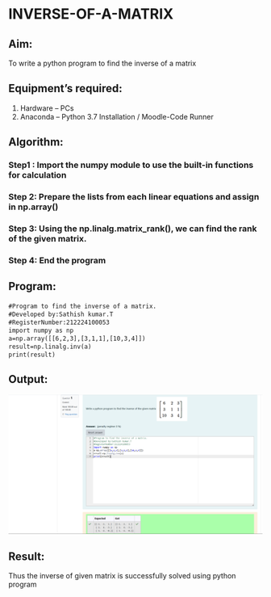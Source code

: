 # INVERSE-OF-A-MATRIX
## Aim:
To write a python program to find the inverse of a matrix
## Equipment’s required:
1. 	Hardware – PCs
2. 	Anaconda – Python 3.7 Installation / Moodle-Code Runner
## Algorithm:
### Step1 : Import the numpy module to use the built-in functions for calculation 
### Step 2: Prepare the lists from each linear equations and assign in np.array() 
### Step 3: Using the np.linalg.matrix_rank(), we can find the rank of the given matrix.
### Step 4: End the program

## Program:
```
#Program to find the inverse of a matrix.
#Developed by:Sathish kumar.T
#RegisterNumber:212224100053
import numpy as np
a=np.array([[6,2,3],[3,1,1],[10,3,4]])
result=np.linalg.inv(a)
print(result)
```
## Output:
![](<Screenshot 2025-04-11 192418.png>)
## Result:
Thus the inverse of given matrix is successfully solved using python program

